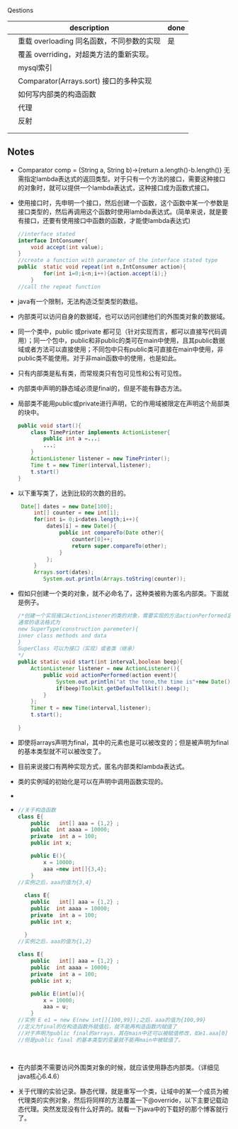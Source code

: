 Qestions



|      | description                                | done |
| ---- | ------------------------------------------ | ---- |
|      | 重载 overloading  同名函数，不同参数的实现 | 是   |
|      | 覆盖 overriding，对超类方法的重新实现。    |      |
|      | mysql索引                                  |      |
|      | Comparator(Arrays.sort) 接口的多种实现     |      |
|      | 如何写内部类的构造函数                     |      |
|      | 代理                                       |      |
|      | 反射                                       |      |
|      |                                            |      |
|      |                                            |      |





















## Notes

+ Comparator<String> comp = (String a, String b)->{return a.length()-b.length()} 无需指定lambda表达式的返回类型。对于只有一个方法的接口，需要这种接口的对象时，就可以提供一个lambda表达式，这种接口成为函数式接口。

+ 使用接口时，先申明一个接口，然后创建一个函数，这个函数中某一个参数是接口类型的，然后再调用这个函数时使用lambda表达式。(简单来说，就是要有接口，还要有使用接口中函数的函数，才能使lambda表达式)

  ~~~java
  //interface stated
  interface IntConsumer{
      void accept(int value);
  }
  //create a function with parameter of the interface stated type
  public  static void repeat(int n,IntConsumer action){
          for(int i=0;i<n;i++){action.accept(i);}
      }
  //call the repeat function
  ~~~

  

  

+ java有一个限制，无法构造泛型类型的数组。

+ 内部类可以访问自身的数据域，也可以访问创建他们的外围类对象的数据域。

+ 同一个类中，public 或private 都可见（针对实现而言，都可以直接写代码调用）；同一个包中，public和非public的类可在main中使用，且其public数据域或者方法可以直接使用；不同包中只有public类可直接在main中使用，非public类不能使用。对于非main函数中的使用，也是如此。

+ 只有内部类是私有类，而常规类只有包可见性和公有可见性。

+ 内部类中声明的静态域必须是final的，但是不能有静态方法。

+ 局部类不能用public或private进行声明，它的作用域被限定在声明这个局部类的块中。

  ~~~java
  public void start(){
      class TimePrinter implements ActionListener{
          public int a =...;
          ...;
      }
      ActionListener listener = new TimePrinter();
      Time t = new Timer(interval,listener);
      t.start()
  }
  ~~~



+ 以下重写类了，达到比较的次数的目的。

  ~~~java
   Date[] dates = new Date[100];
       int[] counter = new int[1];
       for(int i= 0;i<dates.length;i++){
           dates[i] = new Date(){
               public int compareTo(Date other){
                   counter[0]++;
                   return super.compareTo(other);
               }
           };
       }
       Arrays.sort(dates);
          System.out.println(Arrays.toString(counter));
  ~~~

+ 假如只创建一个类的对象，就不必命名了，这种类被称为匿名内部类。下面就是例子。

  ~~~java
  /*创建一个实现接口ActionListener的类的对象，需要实现的方法actionPerformed定义在\{}内。
  通常的语法格式为
  new SuperType(construction paremeter){
  inner class methods and data
  }
  SuperClass 可以为接口（实现）或者类（继承）
  */
  public static void start(int interval,boolean beep){
      ActionListener listener = new ActionListener(){
          public void actionPerformed(action event){
              System.out.println("at the tone,the time is"+new Date());
              if(beep)Toolkit.getDefaulTollkit().beep();
          }
      };
      Timer t = new Time(interval,listener);
      t.start();
      
  }
  
  
  ~~~

  

+ 即使将arrays声明为final，其中的元素也是可以被改变的；但是被声明为final的基本类型就不可以被改变了。

+ 目前来说接口有两种实现方式，匿名内部类和lambda表达式。

+ 类的实例域的初始化是可以在声明中调用函数实现的。

+ 

+ ~~~java
  //关于构造函数
  class E{
      public   int[] aaa = {1,2} ;
      public  int aaaa = 10000;
      private  int a = 100;
      public int x;
  
      public E(){
          x = 10000;
          aaa =new int[]{3,4};
      }
  //实例之后，aaa的值为{3,4}
      
    class E{
      public   int[] aaa = {1,2} ;
      public  int aaaa = 10000;
      private  int a = 100;
      public int x;
  
    }
  //实例之后，aaa的值为{1,2}
      
  class E{
      public   int[] aaa = {1,2} ;
      public  int aaaa = 10000;
      private  int a = 100;
      public int x;
  
      public E(int[u]){
          x = 10000;
          aaa = u;
      }
  //实例 E e1 = new E(new int[]{100,99});之后，aaa的值为{100,99}
  //定义为final的在构造函数外赋值后，就不能再构造函数内赋值了
  //对于声明为public final的arrays，其在main中还可以被赋值修改，如e1.aaa[0] = -100可行
  //但是public final 的基本类型的变量就不能再main中被赋值了。
  
    
  ~~~

+ 在内部类不需要访问外围类对象的时候，就应该使用静态内部类。（详细见java核心6.4.6）
+ 关于代理的实验记录。静态代理，就是重写一个类，让域中的某一个成员为被代理类的实例对象，然后将同样的方法覆盖一下@override，以下主要记载动态代理。突然发现没有什么好弄的。就看一下java中的下载好的那个博客就行了。